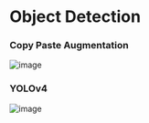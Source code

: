 # Object Detection
### Copy Paste Augmentation
![image](https://user-images.githubusercontent.com/56186644/192433926-d71ec316-a495-4c73-91a7-677758d864db.png)

### YOLOv4
![image](https://user-images.githubusercontent.com/56186644/192434091-86ac1388-6b12-4acf-b5d9-cf9b5b26376c.png)
